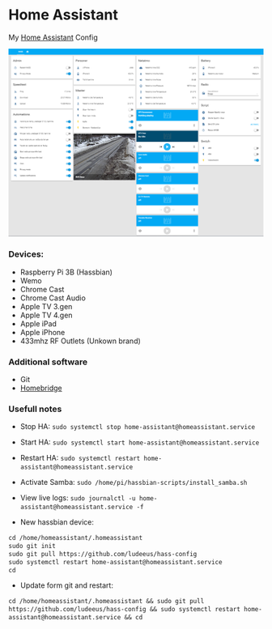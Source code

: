 # Home Assistant
My [Home Assistant](https://home-assistant.io) Config

<img src=https://raw.githubusercontent.com/ludeeus/hass-config/master/Files/hass.PNG></img>

### Devices:
* Raspberry Pi 3B (Hassbian)
* Wemo
* Chrome Cast
* Chrome Cast Audio
* Apple TV 3.gen
* Apple TV 4.gen
* Apple iPad
* Apple iPhone
* 433mhz RF Outlets (Unkown brand)

### Additional software
* Git
* <a href="https://github.com/nfarina/homebridge">Homebridge</a>

### Usefull notes
* Stop HA: ```sudo systemctl stop home-assistant@homeassistant.service```
* Start HA: ```sudo systemctl start home-assistant@homeassistant.service```
* Restart HA: ```sudo systemctl restart home-assistant@homeassistant.service```
* Activate Samba: ```sudo /home/pi/hassbian-scripts/install_samba.sh```
* View live logs: ```sudo journalctl -u home-assistant@homeassistant.service -f```
 
 
* New hassbian device:
```
cd /home/homeassistant/.homeassistant
sudo git init
sudo git pull https://github.com/ludeeus/hass-config
sudo systemctl restart home-assistant@homeassistant.service
cd

```
 
* Update form git and restart:
```
cd /home/homeassistant/.homeassistant && sudo git pull https://github.com/ludeeus/hass-config && sudo systemctl restart home-assistant@homeassistant.service && cd

```
